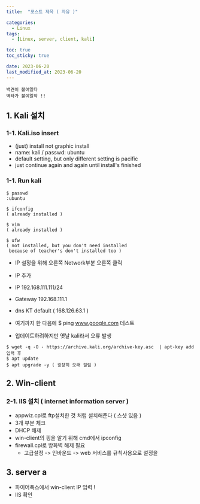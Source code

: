 ```yaml
---
title:  "포스트 제목 ( 자유 )"

categories:
  - Linux
tags:
  - [Linux, server, client, kali] 

toc: true
toc_sticky: true

date: 2023-06-20
last_modified_at: 2023-06-20
---
```

<!-- post 폴더 이름 -> 연관성을 찾지못함 ( 이상하게 바꿔도 정상적으로 작동했기때문 ) -->
```
백견이 불여일타
벽타가 불여일작 !!
```

## 1. Kali 설치

### 1-1. Kali.iso insert
- (just) install not graphic install
- name: kali / passwd: ubuntu
- default setting, but only different setting is pacific
- just continue again and again until install's finished

### 1-1. Run kali
```
$ passwd
:ubuntu

$ ifconfig
( already installed )

$ vim 
( already installed )

$ ufw
( not installed, but you don't need installed
 because of teacher's don't installed too )
```
- IP 설정을 위해 오른쪽 Network부분 오른쪽 클릭
- IP 추가
- IP 192.168.111.111/24
- Gateway 192.168.111.1
- dns KT default ( 168.126.63.1 )
- 여기까지 한 다음에 $ ping www.google.com 테스트

- 업데이트하려하지만 옛날 kali라서 오류 발생
```
$ wget -q -O - https://archive.kali.org/archive-key.asc  | apt-key add
입력 후
$ apt update
$ apt upgrade -y ( 굉장히 오래 걸림 )
```



## 2. Win-client
### 2-1. IIS 설치 ( internet information server )
- appwiz.cpl로 ftp설치한 것 처럼 설치해준다 ( 스샷 있음 )
- 3개 부분 체크
- DHCP 해제
- win-client의 핑을 알기 위해 cmd에서 ipconfig
- firewall.cpl로 방화벽 해제 필요
	- 고급설정 -> 인바운드 -> web 서비스를 규칙사용으로 설정을


## 3. server a
- 파이어폭스에서 win-client IP 입력 !
- IIS 확인
